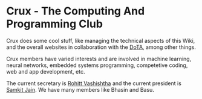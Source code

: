 <!-- TITLE: Crux -->
<!-- SUBTITLE: A quick summary of Crux -->

# Crux - The Computing And Programming Club

Crux does some cool stuff, like managing the technical aspects of this Wiki, and the overall
websites in collaboration with the [DoTA](orgs/dota), among other things.

Crux members have varied interests and are involved in machine learning, neural networks,
embedded systems programming, competetive coding, web and app development, etc.

The current secretary is [Rohitt Vashishtha](/u/rohitt-vashishtha) and the current president
is [Samkit Jain](/u/samkit-jain).
We have many members like Bhasin and Basu.